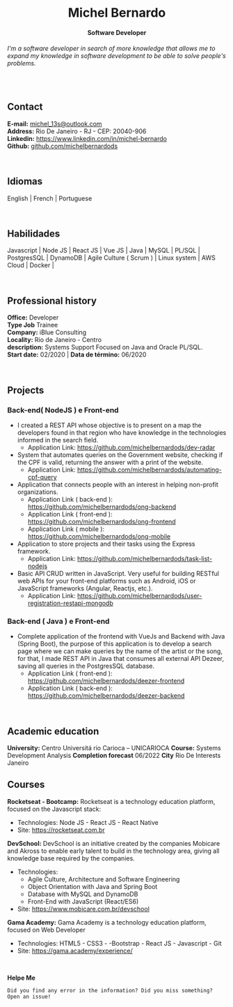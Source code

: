 <h1 align="center">Michel Bernardo </h1>
<h4 align="center">Software Developer</h4>

###### I'm a software developer in search of more knowledge that allows me to expand my knowledge in software development to be able to solve people's problems.

<br>

## Contact
  **E-mail:** michel_13s@outlook.com <br>
  **Address:** Rio De Janeiro - RJ - CEP: 20040-906 <br>
  **Linkedin:** <a href="#">https://www.linkedin.com/in/michel-bernardo </a> <br>
  **Github:**   <a href="#"> github.com/michelbernardods </a>


<br>

## Idiomas
English |
French | 
Portuguese

<br>

## Habilidades
Javascript |
Node JS |
React JS | 
Vue JS | 
Java | 
MySQL | 
PL/SQL | 
PostgresSQL |
DynamoDB |
Agile Culture ( Scrum ) |
Linux system |
AWS Cloud |
Docker |

<br>

## Professional history
**Office:** Developer <br>
**Type Job** Trainee <br>
**Company:** iBlue Consulting <br>
**Locality:** Rio de Janeiro - Centro <br>
**description:** Systems Support Focused on Java and Oracle PL/SQL. <br>
**Start date:** 02/2020 | **Data de término:** 06/2020 

<br>

## Projects
### Back-end( NodeJS ) e Front-end

- I created a REST API whose objective is to present on a map the developers found in that region who have knowledge in the technologies informed in the search field.
  * Application Link: https://github.com/michelbernardods/dev-radar
- System that automates queries on the Government website, checking if the CPF is valid, returning the answer with a print of the website.
  * Application Link: https://github.com/michelbernardods/automating-cpf-query
- Application that connects people with an interest in helping non-profit organizations.
  * Application Link ( back-end ):  https://github.com/michelbernardods/ong-backend
  * Application Link ( front-end ): https://github.com/michelbernardods/ong-frontend
  * Application Link ( mobile ):   https://github.com/michelbernardods/ong-mobile
- Application to store projects and their tasks using the Express framework.
  * Application Link: https://github.com/michelbernardods/task-list-nodejs
- Basic API CRUD written in JavaScript. Very useful for building RESTful web APIs for your front-end platforms such as Android, iOS or JavaScript frameworks (Angular, Reactjs, etc.).
  * Application Link: https://github.com/michelbernardods/user-registration-restapi-mongodb

### Back-end ( Java ) e Front-end
- Complete application of the frontend with VueJs and Backend with Java (Spring Boot), the purpose of this application is to develop a search page where we can make queries by the name of the artist or the song, for that, I made REST API in Java that consumes all external API Dezeer, saving all queries in the PostgresSQL database.
  * Application Link ( front-end ): https://github.com/michelbernardods/deezer-frontend
  * Application Link ( back-end ): https://github.com/michelbernardods/deezer-backend

<br>

## Academic education 
**University:** Centro Universitá rio Carioca – UNICARIOCA
**Course:** Systems Development Analysis
**Completion forecast** 06/2022
**City** Rio De Interests Janeiro

## Courses
**Rocketseat - Bootcamp:** Rocketseat is a technology education platform, focused on the Javascript stack:
 * Technologies: Node JS - React JS - React Native
 * Site: https://rocketseat.com.br

**DevSchool:** DevSchool is an initiative created by the companies Mobicare and Akross to enable early talent to build in the technology area, giving all knowledge base required by the companies.
 * Technologies: 
   - Agile Culture, Architecture and Software Engineering
   - Object Orientation with Java and Spring Boot
   - Database with MySQL and DynamoDB
   - Front-End with JavaScript (React/ES6)
 * Site: https://www.mobicare.com.br/devschool

**Gama Academy:** Gama Academy is a technology education platform, focused on Web Developer
 * Technologies: HTML5 - CSS3 - -Bootstrap - React JS - Javascript - Git 
 * Site: https://gama.academy/experience/ 
 

<br>

**Helpe Me**
```
Did you find any error in the information? Did you miss something? Open an issue!
```
